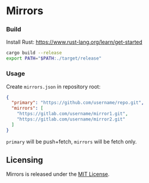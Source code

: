 # Mirrors

### Build

Install Rust: https://www.rust-lang.org/learn/get-started

```sh
cargo build --release
export PATH="$PATH:./target/release"
```

### Usage

Create `mirrors.json` in repository root:

```json
{
  "primary": "https://github.com/username/repo.git",
  "mirrors": [
    "https://gitlab.com/username/mirror1.git",
    "https://gitlab.com/username/mirror2.git"
  ]
}
```

`primary` will be push+fetch, `mirrors` will be fetch only.

## Licensing

Mirrors is released under the [MIT License](LICENSE).
